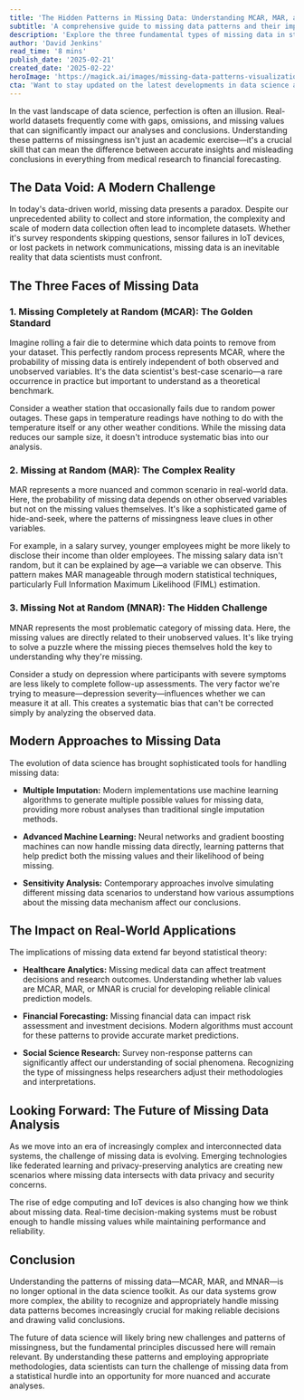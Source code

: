 ```yaml
---
title: 'The Hidden Patterns in Missing Data: Understanding MCAR, MAR, and MNAR in Modern Data Science'
subtitle: 'A comprehensive guide to missing data patterns and their impact on data science'
description: 'Explore the three fundamental types of missing data in statistical analysis - MCAR, MAR, and MNAR - and understand their crucial implications for modern data science applications, from healthcare analytics to financial forecasting.'
author: 'David Jenkins'
read_time: '8 mins'
publish_date: '2025-02-21'
created_date: '2025-02-22'
heroImage: 'https://magick.ai/images/missing-data-patterns-visualization.jpg'
cta: 'Want to stay updated on the latest developments in data science and analytics? Follow us on LinkedIn for expert insights, industry trends, and practical applications of complex data concepts.'
---
```


In the vast landscape of data science, perfection is often an illusion. Real-world datasets frequently come with gaps, omissions, and missing values that can significantly impact our analyses and conclusions. Understanding these patterns of missingness isn't just an academic exercise—it's a crucial skill that can mean the difference between accurate insights and misleading conclusions in everything from medical research to financial forecasting.

## The Data Void: A Modern Challenge

In today's data-driven world, missing data presents a paradox. Despite our unprecedented ability to collect and store information, the complexity and scale of modern data collection often lead to incomplete datasets. Whether it's survey respondents skipping questions, sensor failures in IoT devices, or lost packets in network communications, missing data is an inevitable reality that data scientists must confront.

## The Three Faces of Missing Data

### 1. Missing Completely at Random (MCAR): The Golden Standard

Imagine rolling a fair die to determine which data points to remove from your dataset. This perfectly random process represents MCAR, where the probability of missing data is entirely independent of both observed and unobserved variables. It's the data scientist's best-case scenario—a rare occurrence in practice but important to understand as a theoretical benchmark.

Consider a weather station that occasionally fails due to random power outages. These gaps in temperature readings have nothing to do with the temperature itself or any other weather conditions. While the missing data reduces our sample size, it doesn't introduce systematic bias into our analysis.

### 2. Missing at Random (MAR): The Complex Reality

MAR represents a more nuanced and common scenario in real-world data. Here, the probability of missing data depends on other observed variables but not on the missing values themselves. It's like a sophisticated game of hide-and-seek, where the patterns of missingness leave clues in other variables.

For example, in a salary survey, younger employees might be more likely to disclose their income than older employees. The missing salary data isn't random, but it can be explained by age—a variable we can observe. This pattern makes MAR manageable through modern statistical techniques, particularly Full Information Maximum Likelihood (FIML) estimation.

### 3. Missing Not at Random (MNAR): The Hidden Challenge

MNAR represents the most problematic category of missing data. Here, the missing values are directly related to their unobserved values. It's like trying to solve a puzzle where the missing pieces themselves hold the key to understanding why they're missing.

Consider a study on depression where participants with severe symptoms are less likely to complete follow-up assessments. The very factor we're trying to measure—depression severity—influences whether we can measure it at all. This creates a systematic bias that can't be corrected simply by analyzing the observed data.

## Modern Approaches to Missing Data

The evolution of data science has brought sophisticated tools for handling missing data:

- **Multiple Imputation:** Modern implementations use machine learning algorithms to generate multiple possible values for missing data, providing more robust analyses than traditional single imputation methods.

- **Advanced Machine Learning:** Neural networks and gradient boosting machines can now handle missing data directly, learning patterns that help predict both the missing values and their likelihood of being missing.

- **Sensitivity Analysis:** Contemporary approaches involve simulating different missing data scenarios to understand how various assumptions about the missing data mechanism affect our conclusions.

## The Impact on Real-World Applications

The implications of missing data extend far beyond statistical theory:

- **Healthcare Analytics:** Missing medical data can affect treatment decisions and research outcomes. Understanding whether lab values are MCAR, MAR, or MNAR is crucial for developing reliable clinical prediction models.

- **Financial Forecasting:** Missing financial data can impact risk assessment and investment decisions. Modern algorithms must account for these patterns to provide accurate market predictions.

- **Social Science Research:** Survey non-response patterns can significantly affect our understanding of social phenomena. Recognizing the type of missingness helps researchers adjust their methodologies and interpretations.

## Looking Forward: The Future of Missing Data Analysis

As we move into an era of increasingly complex and interconnected data systems, the challenge of missing data is evolving. Emerging technologies like federated learning and privacy-preserving analytics are creating new scenarios where missing data intersects with data privacy and security concerns.

The rise of edge computing and IoT devices is also changing how we think about missing data. Real-time decision-making systems must be robust enough to handle missing values while maintaining performance and reliability.

## Conclusion

Understanding the patterns of missing data—MCAR, MAR, and MNAR—is no longer optional in the data science toolkit. As our data systems grow more complex, the ability to recognize and appropriately handle missing data patterns becomes increasingly crucial for making reliable decisions and drawing valid conclusions.

The future of data science will likely bring new challenges and patterns of missingness, but the fundamental principles discussed here will remain relevant. By understanding these patterns and employing appropriate methodologies, data scientists can turn the challenge of missing data from a statistical hurdle into an opportunity for more nuanced and accurate analyses.